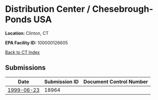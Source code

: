 # Distribution Center / Chesebrough-Ponds USA

**Location:** Clinton, CT

**EPA Facility ID:** 100000126605

[Back to CT Index](../../index.md)

## Submissions

| Date | Submission ID | Document Control Number |
|------|--------------|-------------------------|
| [1999-06-23](submissions/18964.md) | 18964 |  |
